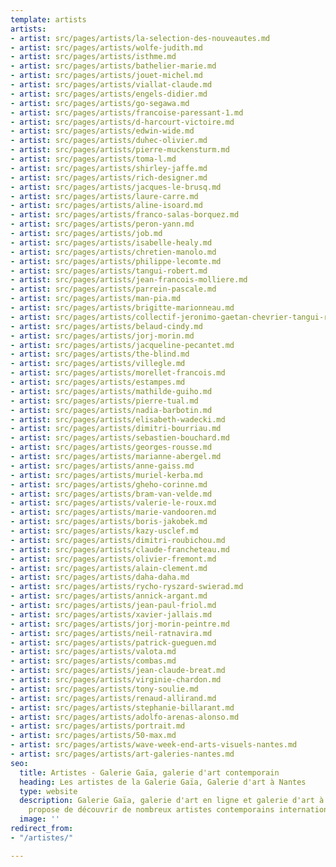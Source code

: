 ```yaml
---
template: artists
artists:
- artist: src/pages/artists/la-selection-des-nouveautes.md
- artist: src/pages/artists/wolfe-judith.md
- artist: src/pages/artists/isthme.md
- artist: src/pages/artists/bathelier-marie.md
- artist: src/pages/artists/jouet-michel.md
- artist: src/pages/artists/viallat-claude.md
- artist: src/pages/artists/engels-didier.md
- artist: src/pages/artists/go-segawa.md
- artist: src/pages/artists/francoise-paressant-1.md
- artist: src/pages/artists/d-harcourt-victoire.md
- artist: src/pages/artists/edwin-wide.md
- artist: src/pages/artists/duhec-olivier.md
- artist: src/pages/artists/pierre-muckensturm.md
- artist: src/pages/artists/toma-l.md
- artist: src/pages/artists/shirley-jaffe.md
- artist: src/pages/artists/rich-designer.md
- artist: src/pages/artists/jacques-le-brusq.md
- artist: src/pages/artists/laure-carre.md
- artist: src/pages/artists/aline-isoard.md
- artist: src/pages/artists/franco-salas-borquez.md
- artist: src/pages/artists/peron-yann.md
- artist: src/pages/artists/job.md
- artist: src/pages/artists/isabelle-healy.md
- artist: src/pages/artists/chretien-manolo.md
- artist: src/pages/artists/philippe-lecomte.md
- artist: src/pages/artists/tangui-robert.md
- artist: src/pages/artists/jean-francois-molliere.md
- artist: src/pages/artists/parrein-pascale.md
- artist: src/pages/artists/man-pia.md
- artist: src/pages/artists/brigitte-marionneau.md
- artist: src/pages/artists/collectif-jeronimo-gaetan-chevrier-tangui-robert.md
- artist: src/pages/artists/belaud-cindy.md
- artist: src/pages/artists/jorj-morin.md
- artist: src/pages/artists/jacqueline-pecantet.md
- artist: src/pages/artists/the-blind.md
- artist: src/pages/artists/villegle.md
- artist: src/pages/artists/morellet-francois.md
- artist: src/pages/artists/estampes.md
- artist: src/pages/artists/mathilde-guiho.md
- artist: src/pages/artists/pierre-tual.md
- artist: src/pages/artists/nadia-barbotin.md
- artist: src/pages/artists/elisabeth-wadecki.md
- artist: src/pages/artists/dimitri-bourriau.md
- artist: src/pages/artists/sebastien-bouchard.md
- artist: src/pages/artists/georges-rousse.md
- artist: src/pages/artists/marianne-abergel.md
- artist: src/pages/artists/anne-gaiss.md
- artist: src/pages/artists/muriel-kerba.md
- artist: src/pages/artists/gheho-corinne.md
- artist: src/pages/artists/bram-van-velde.md
- artist: src/pages/artists/valerie-le-roux.md
- artist: src/pages/artists/marie-vandooren.md
- artist: src/pages/artists/boris-jakobek.md
- artist: src/pages/artists/kazy-usclef.md
- artist: src/pages/artists/dimitri-roubichou.md
- artist: src/pages/artists/claude-francheteau.md
- artist: src/pages/artists/olivier-fremont.md
- artist: src/pages/artists/alain-clement.md
- artist: src/pages/artists/daha-daha.md
- artist: src/pages/artists/rycho-ryszard-swierad.md
- artist: src/pages/artists/annick-argant.md
- artist: src/pages/artists/jean-paul-friol.md
- artist: src/pages/artists/xavier-jallais.md
- artist: src/pages/artists/jorj-morin-peintre.md
- artist: src/pages/artists/neil-ratnavira.md
- artist: src/pages/artists/patrick-gueguen.md
- artist: src/pages/artists/valota.md
- artist: src/pages/artists/combas.md
- artist: src/pages/artists/jean-claude-breat.md
- artist: src/pages/artists/virginie-chardon.md
- artist: src/pages/artists/tony-soulie.md
- artist: src/pages/artists/renaud-allirand.md
- artist: src/pages/artists/stephanie-billarant.md
- artist: src/pages/artists/adolfo-arenas-alonso.md
- artist: src/pages/artists/portrait.md
- artist: src/pages/artists/50-max.md
- artist: src/pages/artists/wave-week-end-arts-visuels-nantes.md
- artist: src/pages/artists/art-galeries-nantes.md
seo:
  title: Artistes - Galerie Gaïa, galerie d'art contemporain
  heading: Les artistes de la Galerie Gaïa, Galerie d'art à Nantes
  type: website
  description: Galerie Gaïa, galerie d'art en ligne et galerie d'art à Nantes vous
    propose de découvrir de nombreux artistes contemporains internationaux.
  image: ''
redirect_from:
- "/artistes/"

---
```

